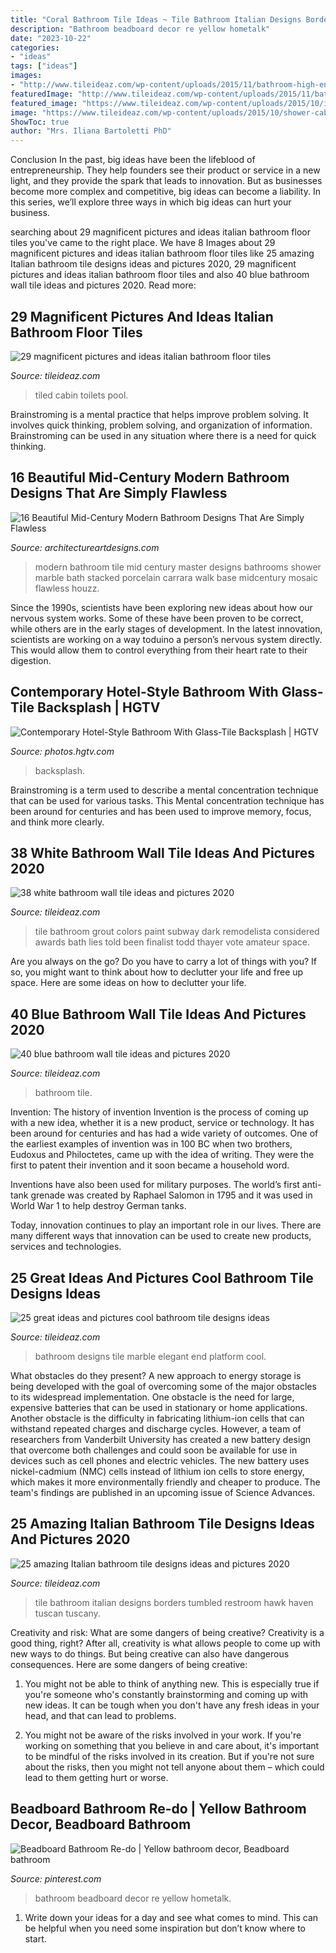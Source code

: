 ```yaml
---
title: "Coral Bathroom Tile Ideas ~ Tile Bathroom Italian Designs Borders Tumbled Restroom Hawk Haven Tuscan Tuscany"
description: "Bathroom beadboard decor re yellow hometalk"
date: "2023-10-22"
categories:
- "ideas"
tags: ["ideas"]
images:
- "http://www.tileideaz.com/wp-content/uploads/2015/11/bathroom-high-end-bathroom-designs-with-elegant-bathroom-design-also-oval-white-ceramic-bathtub-with-white-marble-tub-platform-and-square-white-ceramic-sink-high-end-bathroom-designs-910x1309.jpg"
featuredImage: "http://www.tileideaz.com/wp-content/uploads/2015/11/bathroom-high-end-bathroom-designs-with-elegant-bathroom-design-also-oval-white-ceramic-bathtub-with-white-marble-tub-platform-and-square-white-ceramic-sink-high-end-bathroom-designs-910x1309.jpg"
featured_image: "https://www.tileideaz.com/wp-content/uploads/2015/10/italian-natural-borders-replacing-board-black-wall-basins-seats-ceramics-mosaics-inserts-sheet-cubicles-restroom-tumbled-build-bathroom-wall-tile-option-for-modern-home.jpg"
image: "https://www.tileideaz.com/wp-content/uploads/2015/10/shower-cabin-porcelain-bathroom-wall-tile-small-countertops-latest-walls-suppliers-italian-pictures-toilets-stone-pool-store-sinks-commercial-bathroom-tile-gallery-projects.jpg"
ShowToc: true
author: "Mrs. Iliana Bartoletti PhD"
---
```



Conclusion
In the past, big ideas have been the lifeblood of entrepreneurship. They help founders see their product or service in a new light, and they provide the spark that leads to innovation. But as businesses become more complex and competitive, big ideas can become a liability. In this series, we’ll explore three ways in which big ideas can hurt your business.

	

		
searching about 29 magnificent pictures and ideas italian bathroom floor tiles you've came to the right place. We have 8 Images about 29 magnificent pictures and ideas italian bathroom floor tiles like 25 amazing Italian bathroom tile designs ideas and pictures 2020, 29 magnificent pictures and ideas italian bathroom floor tiles and also 40 blue bathroom wall tile ideas and pictures 2020. Read more:
		
    
## 29 Magnificent Pictures And Ideas Italian Bathroom Floor Tiles

<img loading=lazy src="https://www.tileideaz.com/wp-content/uploads/2015/10/shower-cabin-porcelain-bathroom-wall-tile-small-countertops-latest-walls-suppliers-italian-pictures-toilets-stone-pool-store-sinks-commercial-bathroom-tile-gallery-projects.jpg" onerror="this.onerror=null;this.src='https://tse3.mm.bing.net/th?id=OIP.1P4DREbigvmJs1OIE3x_SAHaJ4&amp;pid=15.1';" alt="29 magnificent pictures and ideas italian bathroom floor tiles">

_Source: tileideaz.com_

>tiled cabin toilets pool. 

	

Brainstroming is a mental practice that helps improve problem solving. It involves quick thinking, problem solving, and organization of information. Brainstroming can be used in any situation where there is a need for quick thinking.

    
## 16 Beautiful Mid-Century Modern Bathroom Designs That Are Simply Flawless

<img loading=lazy src="https://www.architectureartdesigns.com/wp-content/uploads/2015/10/16-Beautiful-Mid-Century-Modern-Bathroom-Designs-That-Are-Simply-Flawless-8.jpg" onerror="this.onerror=null;this.src='https://tse4.mm.bing.net/th?id=OIP.Q7MqjAWEkkWD2Ci9C3_VUwHaJ4&amp;pid=15.1';" alt="16 Beautiful Mid-Century Modern Bathroom Designs That Are Simply Flawless">

_Source: architectureartdesigns.com_

>modern bathroom tile mid century master designs bathrooms shower marble bath stacked porcelain carrara walk base midcentury mosaic flawless houzz. 

	

Since the 1990s, scientists have been exploring new ideas about how our nervous system works. Some of these have been proven to be correct, while others are in the early stages of development. In the latest innovation, scientists are working on a way toduino a person’s nervous system directly. This would allow them to control everything from their heart rate to their digestion.

    
## Contemporary Hotel-Style Bathroom With Glass-Tile Backsplash | HGTV

<img loading=lazy src="https://hgtvhome.sndimg.com/content/dam/images/hgtv/fullset/2014/10/20/0/Lauren-Levant-Bland_Modern-Boutique-Hotel-Style-Bath.jpg.rend.hgtvcom.616.924.suffix/1413834969804.jpeg" onerror="this.onerror=null;this.src='https://tse2.mm.bing.net/th?id=OIP.68GPQX_e59tNTZqquRa_NgHaLH&amp;pid=15.1';" alt="Contemporary Hotel-Style Bathroom With Glass-Tile Backsplash | HGTV">

_Source: photos.hgtv.com_

>backsplash. 

	

Brainstroming is a term used to describe a mental concentration technique that can be used for various tasks. This Mental concentration technique has been around for centuries and has been used to improve memory, focus, and think more clearly.

    
## 38 White Bathroom Wall Tile Ideas And Pictures 2020

<img loading=lazy src="https://www.tileideaz.com/wp-content/uploads/2015/01/white_bathroom_wall_tile_10.jpg" onerror="this.onerror=null;this.src='https://tse4.mm.bing.net/th?id=OIP.m2Z9VlT9sHIawUshz3enSQHaLD&amp;pid=15.1';" alt="38 white bathroom wall tile ideas and pictures 2020">

_Source: tileideaz.com_

>tile bathroom grout colors paint subway dark remodelista considered awards bath lies told been finalist todd thayer vote amateur space. 

	

Are you always on the go? Do you have to carry a lot of things with you? If so, you might want to think about how to declutter your life and free up space. Here are some ideas on how to declutter your life.

    
## 40 Blue Bathroom Wall Tile Ideas And Pictures 2020

<img loading=lazy src="https://www.tileideaz.com/wp-content/uploads/2015/03/blue_bathroom_wall_tile_16.jpg" onerror="this.onerror=null;this.src='https://tse1.mm.bing.net/th?id=OIP.UQ_RjIHR8qYxlps2tMiHgAHaJ3&amp;pid=15.1';" alt="40 blue bathroom wall tile ideas and pictures 2020">

_Source: tileideaz.com_

>bathroom tile. 

	

Invention: The history of invention
Invention is the process of coming up with a new idea, whether it is a new product, service or technology. It has been around for centuries and has had a wide variety of outcomes. 
One of the earliest examples of invention was in 100 BC when two brothers, Eudoxus and Philoctetes, came up with the idea of writing. They were the first to patent their invention and it soon became a household word. 

Inventions have also been used for military purposes. The world’s first anti-tank grenade was created by Raphael Salomon in 1795 and it was used in World War 1 to help destroy German tanks. 

Today, innovation continues to play an important role in our lives. There are many different ways that innovation can be used to create new products, services and technologies.

    
## 25 Great Ideas And Pictures Cool Bathroom Tile Designs Ideas

<img loading=lazy src="http://www.tileideaz.com/wp-content/uploads/2015/11/bathroom-high-end-bathroom-designs-with-elegant-bathroom-design-also-oval-white-ceramic-bathtub-with-white-marble-tub-platform-and-square-white-ceramic-sink-high-end-bathroom-designs-910x1309.jpg" onerror="this.onerror=null;this.src='https://tse3.mm.bing.net/th?id=OIP.wHNInWAqjT1ZOtSV3YvYrwHaKp&amp;pid=15.1';" alt="25 great ideas and pictures cool bathroom tile designs ideas">

_Source: tileideaz.com_

>bathroom designs tile marble elegant end platform cool. 

	

What obstacles do they present?
A new approach to energy storage is being developed with the goal of overcoming some of the major obstacles to its widespread implementation. One obstacle is the need for large, expensive batteries that can be used in stationary or home applications. Another obstacle is the difficulty in fabricating lithium-ion cells that can withstand repeated charges and discharge cycles. However, a team of researchers from Vanderbilt University has created a new battery design that overcome both challenges and could soon be available for use in devices such as cell phones and electric vehicles. The new battery uses nickel-cadmium (NMC) cells instead of lithium ion cells to store energy, which makes it more environmentally friendly and cheaper to produce. The team's findings are published in an upcoming issue of Science Advances.

    
## 25 Amazing Italian Bathroom Tile Designs Ideas And Pictures 2020

<img loading=lazy src="https://www.tileideaz.com/wp-content/uploads/2015/10/italian-natural-borders-replacing-board-black-wall-basins-seats-ceramics-mosaics-inserts-sheet-cubicles-restroom-tumbled-build-bathroom-wall-tile-option-for-modern-home.jpg" onerror="this.onerror=null;this.src='https://tse2.mm.bing.net/th?id=OIP.16sDjM93-GHos5WcXT1JqgHaLH&amp;pid=15.1';" alt="25 amazing Italian bathroom tile designs ideas and pictures 2020">

_Source: tileideaz.com_

>tile bathroom italian designs borders tumbled restroom hawk haven tuscan tuscany. 

	

Creativity and risk: What are some dangers of being creative?
Creativity is a good thing, right? After all, creativity is what allows people to come up with new ways to do things. But being creative can also have dangerous consequences. Here are some dangers of being creative:
1) You might not be able to think of anything new. This is especially true if you're someone who's constantly brainstorming and coming up with new ideas. It can be tough when you don't have any fresh ideas in your head, and that can lead to problems.

2) You might not be aware of the risks involved in your work. If you're working on something that you believe in and care about, it's important to be mindful of the risks involved in its creation. But if you're not sure about the risks, then you might not tell anyone about them – which could lead to them getting hurt or worse.

    
## Beadboard Bathroom Re-do | Yellow Bathroom Decor, Beadboard Bathroom

<img loading=lazy src="https://i.pinimg.com/736x/b8/e8/c9/b8e8c941647733ff24b0ccf497386323--bathroom-wall-bathroom-ideas.jpg" onerror="this.onerror=null;this.src='https://tse4.mm.bing.net/th?id=OIP.hJdeTRlzJceL_2Siwe_FvwHaJ3&amp;pid=15.1';" alt="Beadboard Bathroom Re-do | Yellow bathroom decor, Beadboard bathroom">

_Source: pinterest.com_

>bathroom beadboard decor re yellow hometalk. 

	

1. Write down your ideas for a day and see what comes to mind. This can be helpful when you need some inspiration but don’t know where to start.

